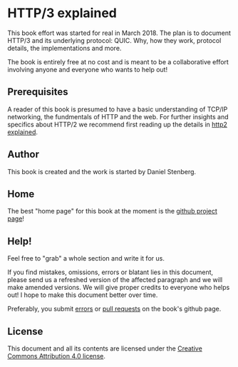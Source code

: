 # HTTP/3 explained

This book effort was started for real in March 2018. The plan is to document
HTTP/3 and its underlying protocol: QUIC. Why, how they work, protocol
details, the implementations and more.

The book is entirely free at no cost and is meant to be a collaborative effort
involving anyone and everyone who wants to help out!

## Prerequisites

A reader of this book is presumed to have a basic understanding of TCP/IP
networking, the fundmentals of HTTP and the web. For further insights and
specifics about HTTP/2 we recommend first reading up the details in [http2
explained](https://daniel.haxx.se/http2/).

## Author

This book is created and the work is started by Daniel Stenberg.

## Home

The best "home page" for this book at the moment is the [github project
page](https://github.com/bagder/http3-explained)!

## Help!

Feel free to "grab" a whole section and write it for us.

If you find mistakes, omissions, errors or blatant lies in this document,
please send us a refreshed version of the affected paragraph and we will make
amended versions. We will give proper credits to everyone who helps out! I
hope to make this document better over time.

Preferably, you submit [errors](https://github.com/bagder/http3-explained/issues)
or [pull requests](https://github.com/bagder/http3-explained/pulls) on the book's
github page.

## License

This document and all its contents are licensed under the [Creative Commons
Attribution 4.0 license](https://creativecommons.org/licenses/by/4.0w/).
